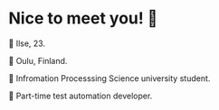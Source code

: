 # Nice to meet you! 🌻



🌼   Ilse, 23.

🌼   Oulu, Finland.

🌼   Infromation Processsing Science university student.

🌼   Part-time test automation developer.


<!--
**ilsesark/ilsesark** is a ✨ _special_ ✨ repository because its `README.md` (this file) appears on your GitHub profile.

Here are some ideas to get you started:

- 🔭 I’m currently working on ...
- 🌱 I’m currently learning ...
- 👯 I’m looking to collaborate on ...
- 🤔 I’m looking for help with ...
- 💬 Ask me about ...
- 📫 How to reach me: ...
- 😄 Pronouns: ...
- ⚡ Fun fact: ...
-->

